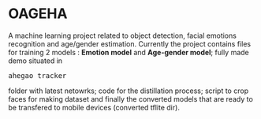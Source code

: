 # OAGEHA
A machine learning project related to object detection, facial emotions recognition and age/gender estimation.
Currently the project contains files for training 2 models : **Emotion model** and **Age-gender model**;  fully made demo situated in <pre>ahegao_tracker</pre> folder with latest netowrks; code for the distillation process; script to crop faces for making dataset and finally the converted models that are ready to be transfered to mobile devices (converted tflite dir).  
